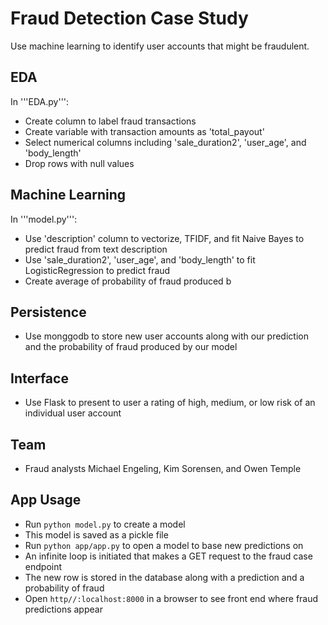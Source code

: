 # Fraud Detection Case Study

Use machine learning to identify user accounts that might be fraudulent.

## EDA
In '''EDA.py''':
- Create column to label fraud transactions
- Create variable with transaction amounts as 'total_payout'
- Select numerical columns including 'sale_duration2', 'user_age', and 'body_length' 
- Drop rows with null values


## Machine Learning
In '''model.py''':
- Use 'description' column to vectorize, TFIDF, and fit Naive Bayes to predict fraud from text description
- Use 'sale_duration2', 'user_age', and 'body_length' to fit LogisticRegression to predict fraud
- Create average of probability of fraud produced b


## Persistence
- Use monggodb to store new user accounts along with our prediction and the probability of fraud produced by our model

## Interface
- Use Flask to present to user a rating of high, medium, or low risk of an individual user account


## Team
- Fraud analysts Michael Engeling, Kim Sorensen, and Owen Temple

## App Usage
- Run ```python model.py``` to create a model
- This model is saved as a pickle file
- Run ```python app/app.py``` to open a model to base new predictions on
- An infinite loop is initiated that makes a GET request to the fraud case endpoint
- The new row is stored in the database along with a prediction and a probability of fraud 
- Open ```http//:localhost:8000``` in a browser to see front end where fraud predictions appear
